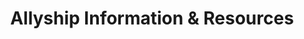 ---
title: "Allyship Information & Resources"
draft: false
# page title background image
bg_image: "images/backgrounds/clay-banks-OCFh2PGLoQk-unsplash.v2.jpg"
# meta description
description : "WHAT IS AN ALLY?
Being an ally is more than being sympathetic towards those who experience discrimination. It is more than simply believing in equality. Being an ally means being willing to act with and for others in pursuit of ending oppression and creating equality.

source: opseu.org"
type: "index"
---